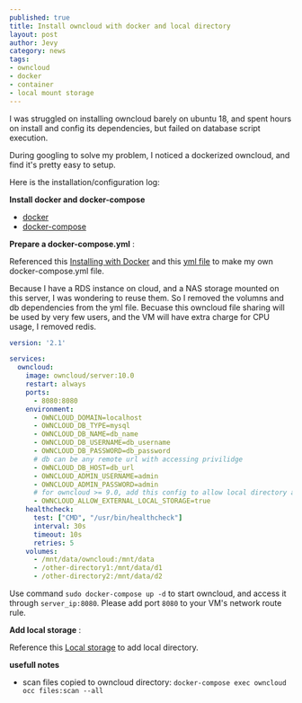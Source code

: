 ```yaml
---
published: true
title: Install owncloud with docker and local directory
layout: post
author: Jevy 
category: news
tags:
- owncloud
- docker
- container
- local mount storage
---
```


I was struggled on installing owncloud barely on ubuntu 18, and spent hours on install and config its dependencies, but failed on database script execution. 

During googling to solve my problem, I noticed a dockerized owncloud, and find it's pretty easy to setup. 

Here is the installation/configuration log:

**Install docker and docker-compose**
- [docker](https://docs.docker.com/install/linux/docker-ce/ubuntu/)
- [docker-compose](https://docs.docker.com/compose/install/)

**Prepare a docker-compose.yml** :

Referenced  this [Installing with Docker](https://doc.owncloud.com/server/admin_manual/installation/docker/)
and this [yml file](https://raw.githubusercontent.com/owncloud-docker/server/master/docker-compose.yml) to make my own docker-compose.yml file.

Because I have a RDS instance on cloud, and a NAS storage mounted on this server, I was wondering to reuse them. So I removed the volumns and db dependencies from the yml file. 
Becuase this owncloud file sharing will be used by very few users, and the VM will have extra charge for CPU usage, I removed redis. 

```yml
version: '2.1'

services:
  owncloud:
    image: owncloud/server:10.0
    restart: always
    ports:
      - 8080:8080
    environment:
      - OWNCLOUD_DOMAIN=localhost
      - OWNCLOUD_DB_TYPE=mysql
      - OWNCLOUD_DB_NAME=db_name
      - OWNCLOUD_DB_USERNAME=db_username
      - OWNCLOUD_DB_PASSWORD=db_password
      # db can be any remote url with accessing privilidge
      - OWNCLOUD_DB_HOST=db_url
      - OWNCLOUD_ADMIN_USERNAME=admin
      - OWNCLOUD_ADMIN_PASSWORD=admin
      # for owncloud >= 9.0, add this config to allow local directory as external storage
      - OWNCLOUD_ALLOW_EXTERNAL_LOCAL_STORAGE=true
    healthcheck:
      test: ["CMD", "/usr/bin/healthcheck"]
      interval: 30s
      timeout: 10s
      retries: 5
    volumes:
      - /mnt/data/owncloud:/mnt/data
      - /other-directory1:/mnt/data/d1
      - /other-directory2:/mnt/data/d2

```
Use command `sudo docker-compose up -d` to start owncloud, and access it through `server_ip:8080`. 
Please add port `8080` to your VM's network route rule. 

**Add local storage** :

Reference this [Local storage](https://doc.owncloud.com/server/admin_manual/configuration/files/external_storage/local.html) to add local directory. 


**usefull notes**
- scan files copied to owncloud directory: `docker-compose exec owncloud occ files:scan --all`